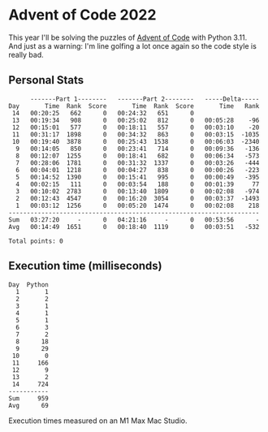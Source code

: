 # Advent of Code 2022

This year I'll be solving the puzzles of [Advent of Code](https://adventofcode.com/2022) with Python 3.11.  
And just as a warning: I'm line golfing a lot once again so the code style is really bad.  

## Personal Stats
```
      -------Part 1--------   -------Part 2--------   -----Delta-----
Day       Time  Rank  Score       Time  Rank  Score       Time   Rank
 14   00:20:25   662      0   00:24:32   651      0   
 13   00:19:34   908      0   00:25:02   812      0   00:05:28    -96
 12   00:15:01   577      0   00:18:11   557      0   00:03:10    -20
 11   00:31:17  1898      0   00:34:32   863      0   00:03:15  -1035
 10   00:19:40  3878      0   00:25:43  1538      0   00:06:03  -2340
  9   00:14:05   850      0   00:23:41   714      0   00:09:36   -136
  8   00:12:07  1255      0   00:18:41   682      0   00:06:34   -573
  7   00:28:06  1781      0   00:31:32  1337      0   00:03:26   -444
  6   00:04:01  1218      0   00:04:27   838      0   00:00:26   -223
  5   00:14:52  1390      0   00:15:41   995      0   00:00:49   -395
  4   00:02:15   111      0   00:03:54   188      0   00:01:39     77
  3   00:10:02  2783      0   00:13:40  1809      0   00:02:08   -974
  2   00:12:43  4547      0   00:16:20  3054      0   00:03:37  -1493
  1   00:03:12  1256      0   00:05:20  1474      0   00:02:08    218
---------------------------------------------------------------------
Sum   03:27:20     -      0   04:21:16     -      0   00:53:56      -
Avg   00:14:49  1651      0   00:18:40  1119      0   00:03:51   -532

Total points: 0
```

## Execution time (milliseconds)
```
Day  Python
  1       1
  2       2
  3       1
  4       1
  5       1
  6       3
  7       2
  8      18
  9      29
 10       0
 11     166
 12       9
 13       2
 14     724
-----------
Sum     959
Avg      69
```

Execution times measured on an M1 Max Mac Studio.
